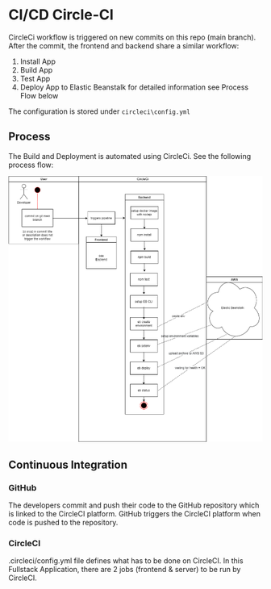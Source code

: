 # CI/CD Circle-CI
CircleCi workflow is triggered on new commits on this repo (main branch). After the commit, the frontend and backend share a similar workflow:
1. Install App
2. Build App
3. Test App
4. Deploy App to Elastic Beanstalk
for detailed information see Process Flow below
   
The configuration is stored under `circleci\config.yml`

## Process
The Build and Deployment is automated using CircleCi. See the following process flow:

![CICD](diagrams/deployment-pipeline.png)

## Continuous Integration
### GitHub
The developers commit and push their code to the GitHub repository which is linked to the CircleCI platform. GitHub triggers the CircleCI platform when code is pushed to the repository.

### CircleCI
.circleci/config.yml file defines what has to be done on CircleCI. In this Fullstack Application, there are 2 jobs (frontend & server) to be run by CircleCI.